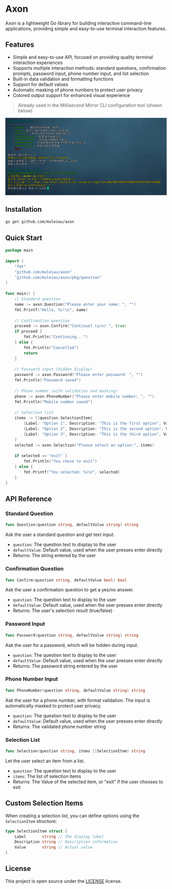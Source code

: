 # Axon

Axon is a lightweight Go library for building interactive command-line applications, providing simple and easy-to-use terminal interaction features.

## Features

- Simple and easy-to-use API, focused on providing quality terminal interaction experiences
- Supports multiple interaction methods: standard questions, confirmation prompts, password input, phone number input, and list selection
- Built-in data validation and formatting functions
- Support for default values
- Automatic masking of phone numbers to protect user privacy
- Colored output support for enhanced visual experience

> Already used in the Millisecond Mirror CLI configuration tool (shown below)

![Millisecond Mirror Configuration Tool Screenshot](./_image/Snipaste_2025-09-15_16-42-20.png)

## Installation

```bash
go get github.com/muleiwu/axon
```

## Quick Start

```go
package main

import (
	"fmt"
	"github.com/muleiwu/axon"
	"github.com/muleiwu/axon/pkg/question"
)

func main() {
	// Standard question
	name := axon.Question("Please enter your name: ", "")
	fmt.Printf("Hello, %s!\n", name)
	
	// Confirmation question
	proceed := axon.Confirm("Continue? (y/n) ", true)
	if proceed {
		fmt.Println("Continuing...")
	} else {
		fmt.Println("Cancelled")
		return
	}
	
	// Password input (hidden display)
	password := axon.Password("Please enter password: ", "")
	fmt.Println("Password saved")
	
	// Phone number (with validation and masking)
	phone := axon.PhoneNumber("Please enter mobile number: ", "")
	fmt.Println("Mobile number saved")
	
	// Selection list
	items := []question.SelectionItem{
		{Label: "Option 1", Description: "This is the first option", Value: "option1"},
		{Label: "Option 2", Description: "This is the second option", Value: "option2"},
		{Label: "Option 3", Description: "This is the third option", Value: "option3"},
	}
	selected := axon.Selection("Please select an option:", items)
	
	if selected == "exit" {
		fmt.Println("You chose to exit")
	} else {
		fmt.Printf("You selected: %s\n", selected)
	}
}
```

## API Reference

### Standard Question

```go
func Question(question string, defaultValue string) string
```

Ask the user a standard question and get text input.

- `question`: The question text to display to the user
- `defaultValue`: Default value, used when the user presses enter directly
- Returns: The string entered by the user

### Confirmation Question

```go
func Confirm(question string, defaultValue bool) bool
```

Ask the user a confirmation question to get a yes/no answer.

- `question`: The question text to display to the user
- `defaultValue`: Default value, used when the user presses enter directly
- Returns: The user's selection result (true/false)

### Password Input

```go
func Password(question string, defaultValue string) string
```

Ask the user for a password, which will be hidden during input.

- `question`: The question text to display to the user
- `defaultValue`: Default value, used when the user presses enter directly
- Returns: The password string entered by the user

### Phone Number Input

```go
func PhoneNumber(question string, defaultValue string) string
```

Ask the user for a phone number, with format validation. The input is automatically masked to protect user privacy.

- `question`: The question text to display to the user
- `defaultValue`: Default value, used when the user presses enter directly
- Returns: The validated phone number string

### Selection List

```go
func Selection(question string, items []SelectionItem) string
```

Let the user select an item from a list.

- `question`: The question text to display to the user
- `items`: The list of selection items
- Returns: The Value of the selected item, or "exit" if the user chooses to exit

## Custom Selection Items

When creating a selection list, you can define options using the `SelectionItem` structure:

```go
type SelectionItem struct {
	Label       string // The display label
	Description string // Description information
	Value       string // Actual value
}
```

## License

This project is open source under the [LICENSE](LICENSE) license.